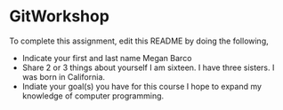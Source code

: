 # GitWorkshop

To complete this assignment, edit this README by doing the following, 

- Indicate your first and last name
Megan Barco
- Share 2 or 3 things about yourself
I am sixteen. I have three sisters. I was born in California.
- Indiate your goal(s) you have for this course
I hope to expand my knowledge of computer programming.